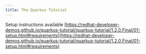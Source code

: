 ```yaml
---
title: The Quarkus Tutorial
---
```


Setup instructions available [https://redhat-developer-demos.github.io/quarkus-tutorial/quarkus-tutorial/1.2.0.Final/01-setup.html#requirements](https://redhat-developer-demos.github.io/quarkus-tutorial/quarkus-tutorial/1.2.0.Final/01-setup.html#requirements)